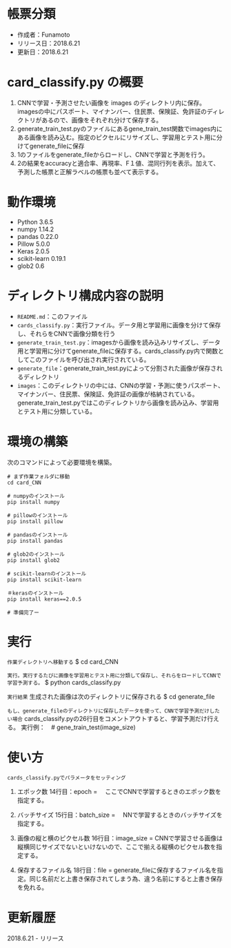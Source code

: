 # 帳票分類
- 作成者：Funamoto
- リリース日：2018.6.21
- 更新日：2018.6.21


# card_classify.py の概要
1. CNNで学習・予測させたい画像を images のディレクトリ内に保存。imagesの中にパスポート、マイナンバー、住民票、保険証、免許証のディレクトリがあるので、画像をそれぞれ分けて保存する。
2. generate_train_test.pyのファイルにあるgene_train_test関数でimages内にある画像を読み込む。指定のピクセルにリサイズし、学習用とテスト用に分けてgenerate_fileに保存
3. 1のファイルをgenerate_fileからロードし、CNNで学習と予測を行う。
4. 2の結果をaccuracyと適合率、再現率、F１値、混同行列を表示。加えて、予測した帳票と正解ラベルの帳票も並べて表示する。


# 動作環境
- Python 3.6.5
- numpy 1.14.2
- pandas 0.22.0
- Pillow 5.0.0
- Keras 2.0.5
- scikit-learn 0.19.1
- glob2 0.6


# ディレクトリ構成内容の説明
- `README.md`：このファイル
- `cards_classify.py`：実行ファイル。データ用と学習用に画像を分けて保存し、それらをCNNで画像分類を行う
- `generate_train_test.py`：imagesから画像を読み込みリサイズし、データ用と学習用に分けてgenerate_fileに保存する。cards_classify.py内で関数としてこのファイルを呼び出され実行されている。
- `generate_file`：generate_train_test.pyによって分割された画像が保存されるディレクトリ
- `images`：このディレクトリの中には、CNNの学習・予測に使うパスポート、マイナンバー、住民票、保険証、免許証の画像が格納されている。generate_train_test.pyではこのディレクトリから画像を読み込み、学習用とテスト用に分類している。



# 環境の構築

次のコマンドによって必要環境を構築。
```
# まず作業フォルダに移動
cd card_CNN

# numpyのインストール
pip install numpy

# pillowのインストール
pip install pillow

# pandasのインストール
pip install pandas

# glob2のインストール
pip install glob2

# scikit-learnのインストール
pip install scikit-learn

＃kerasのインストール
pip install keras==2.0.5

# 準備完了ー
```


# 実行

`作業ディレクトリへ移動する`
$ cd card_CNN

`実行。実行するたびに画像を学習用とテスト用に分類して保存し、それらをロードしてCNNで学習予測する。`
$ python cards_classify.py

`実行結果`
生成された画像は次のディレクトリに保存される
$ cd generate_file


`もし、generate_fileのディレクトリに保存したデータを使って、CNNで学習予測だけしたい場合`
cards_classify.pyの26行目をコメントアウトすると、学習予測だけ行える。
実行例：　# gene_train_test(image_size)



# 使い方

```
cards_classify.pyでパラメータをセッティング　
```

1. エポック数
14行目：epoch =　
ここでCNNで学習するときのエポック数を指定する。

2. バッチサイズ
15行目：batch_size =　
NNで学習するときのバッチサイズを指定する。


3. 画像の縦と横のピクセル数
16行目：image_size =
CNNで学習させる画像は縦横同じサイズでないといけないので、ここで揃える縦横のピクセル数を指定する。


4. 保存するファイル名
18行目：file =
generate_fileに保存するファイル名を指定。同じ名前だと上書き保存されてしまう為、違う名前にすると上書き保存を免れる。



# 更新履歴
2018.6.21 - リリース

